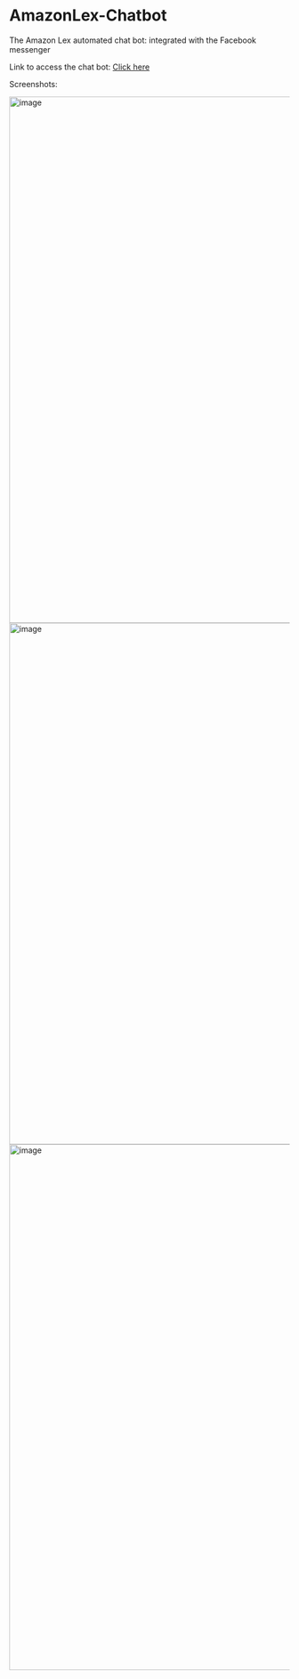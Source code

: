 # AmazonLex-Chatbot

The Amazon Lex automated chat bot: integrated with the Facebook messenger

<p>Link to access the chat bot: <a href="https://www.facebook.com/Dora-Hotel-Booking-107195151760147"> Click here </a></p>

Screenshots: 

<img width="946" alt="image" src="https://user-images.githubusercontent.com/63100637/175788386-e54add9b-99d8-4096-8272-11616400685d.png">
<img width="937" alt="image" src="https://user-images.githubusercontent.com/63100637/175788411-5bf49900-3266-4ccf-8402-b2bdb3078cf2.png">
<img width="945" alt="image" src="https://user-images.githubusercontent.com/63100637/175788435-39058277-c88e-4563-82bd-c38d983803b5.png">

